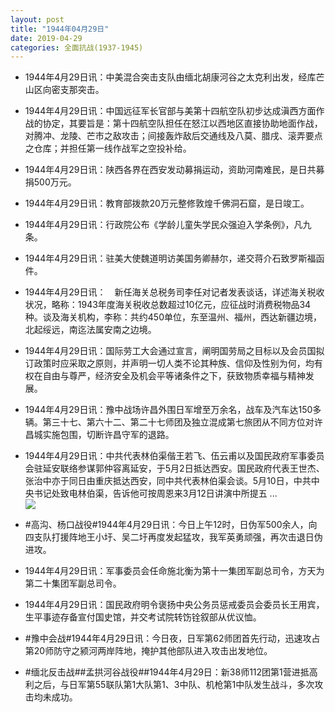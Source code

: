 ```yaml
---
layout: post
title: "1944年04月29日"
date: 2019-04-29
categories: 全面抗战(1937-1945)
---
```


<meta name="referrer" content="no-referrer" />

- 1944年4月29日讯：中美混合突击支队由缅北胡康河谷之太克利出发，经库芒山区向密支那突击。 

- 1944年4月29日讯：中国远征军长官部与美第十四航空队初步达成滇西方面作战的协定，其要旨是：第十四航空队担任在怒江以西地区直接协助地面作战，对腾冲、龙陵、芒市之敌攻击；间接轰炸敌后交通线及八莫、腊戌、滚弄要点之仓库；并担任第一线作战军之空投补给。 

- 1944年4月29日讯：陕西各界在西安发动募捐运动，资助河南难民，是日共募捐500万元。 

- 1944年4月29日讯：教育部拨款20万元整修敦煌千佛洞石窟，是日竣工。 

- 1944年4月29日讯：行政院公布《学龄儿童失学民众强迫入学条例》，凡九条。 

- 1944年4月29日讯：驻美大使魏道明访美国务卿赫尔，递交蒋介石致罗斯福函件。 

- 1944年4月29日讯：　新任海关总税务司李任对记者发表谈话，详述海关税收状况，略称：1943年度海关税收总数超过10亿元，应征战时消费税物品34种。谈及海关机构，李称：共约450单位，东至温州、福州，西达新疆边境，北起绥远，南迄法属安南之边境。 

- 1944年4月29日讯：国际劳工大会通过宣言，阐明国劳局之目标以及会员国拟订政策时应采取之原则，并声明一切人类不论其种族、信仰及性别为何，均有权在自由与尊严，经济安全及机会平等诸条件之下，获致物质幸福与精神发展。 

- 1944年4月29日讯：豫中战场许昌外围日军增至万余名，战车及汽车达150多辆。第三十七、第六十二、第二十七师团及独立混成第七旅团从不同方位对许昌城实施包围，切断许昌守军的退路。 

- 1944年4月29日讯：中共代表林伯渠偕王若飞、伍云甫以及国民政府军事委员会驻延安联络参谋郭仲容离延安，于5月2日抵达西安。国民政府代表王世杰、张治中亦于同日由重庆抵达西安，同中共代表林伯渠会谈。5月10日，中共中央书记处致电林伯渠，告诉他可按周恩来3月12日讲演中所提五 ... <br/><img src="https://wx3.sinaimg.cn/large/aca367d8ly1g2jf39octtj20c8090q2z.jpg" />

- #高沟、杨口战役#1944年4月29日讯：今日上午12时，日伪军500余人，向四支队打援阵地王小圩、吴二圩再度发起猛攻，我军英勇顽强，再次击退日伪进攻。 

- 1944年4月29日讯：军事委员会任命施北衡为第十一集团军副总司令，方天为第二十集团军副总司令。 

- 1944年4月29日讯：国民政府明令褒扬中央公务员惩戒委员会委员长王用宾，生平事迹存备宣付国史馆，并交考试院转饬铨叙部从优议恤。 

- #豫中会战#1944年4月29日讯：今日夜，日军第62师团首先行动，迅速攻占第20师防守之颍河两岸阵地，掩护其他部队进入攻击出发地位。 

- #缅北反击战##孟拱河谷战役##1944年4月29日：新38师112团第1营进抵高利之后，与日军第55联队第1大队第1、3中队、机枪第1中队发生战斗，多次攻击均未成功。 

